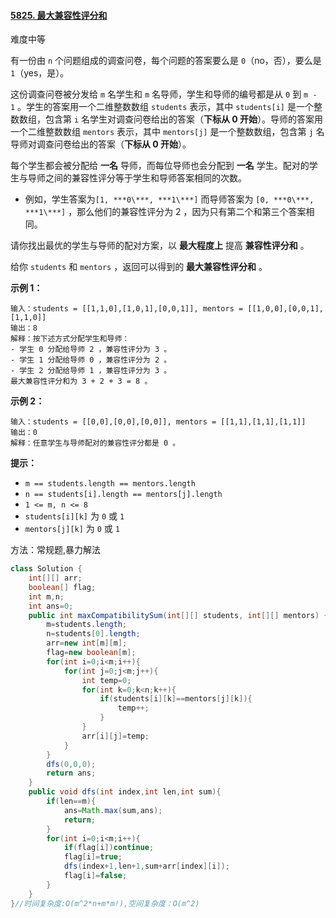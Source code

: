 #### [5825. 最大兼容性评分和](https://leetcode-cn.com/problems/maximum-compatibility-score-sum/)

难度中等

有一份由 `n` 个问题组成的调查问卷，每个问题的答案要么是 `0`（no，否），要么是 `1`（yes，是）。

这份调查问卷被分发给 `m` 名学生和 `m` 名导师，学生和导师的编号都是从 `0` 到 `m - 1` 。学生的答案用一个二维整数数组 `students` 表示，其中 `students[i]` 是一个整数数组，包含第 `i` 名学生对调查问卷给出的答案（**下标从 0 开始**）。导师的答案用一个二维整数数组 `mentors` 表示，其中 `mentors[j]` 是一个整数数组，包含第 `j` 名导师对调查问卷给出的答案（**下标从 0 开始**）。

每个学生都会被分配给 **一名** 导师，而每位导师也会分配到 **一名** 学生。配对的学生与导师之间的兼容性评分等于学生和导师答案相同的次数。

- 例如，学生答案为`[1, ***0\***, ***1\***]` 而导师答案为 `[0, ***0\***, ***1\***]` ，那么他们的兼容性评分为 2 ，因为只有第二个和第三个答案相同。

请你找出最优的学生与导师的配对方案，以 **最大程度上** 提高 **兼容性评分和** 。

给你 `students` 和 `mentors` ，返回可以得到的 **最大兼容性评分和** 。

**示例 1：**

```
输入：students = [[1,1,0],[1,0,1],[0,0,1]], mentors = [[1,0,0],[0,0,1],[1,1,0]]
输出：8
解释：按下述方式分配学生和导师：
- 学生 0 分配给导师 2 ，兼容性评分为 3 。
- 学生 1 分配给导师 0 ，兼容性评分为 2 。
- 学生 2 分配给导师 1 ，兼容性评分为 3 。
最大兼容性评分和为 3 + 2 + 3 = 8 。
```

**示例 2：**

```
输入：students = [[0,0],[0,0],[0,0]], mentors = [[1,1],[1,1],[1,1]]
输出：0
解释：任意学生与导师配对的兼容性评分都是 0 。
```

**提示：**

- `m == students.length == mentors.length`
- `n == students[i].length == mentors[j].length`
- `1 <= m, n <= 8`
- `students[i][k]` 为 `0` 或 `1`
- `mentors[j][k]` 为 `0` 或 `1`

方法：常规题,暴力解法

```java
class Solution {
    int[][] arr;
    boolean[] flag;
    int m,n;
    int ans=0;
    public int maxCompatibilitySum(int[][] students, int[][] mentors) {
        m=students.length;
        n=students[0].length;
        arr=new int[m][m];
        flag=new boolean[m];
        for(int i=0;i<m;i++){
            for(int j=0;j<m;j++){
                int temp=0;
                for(int k=0;k<n;k++){
                    if(students[i][k]==mentors[j][k]){
                        temp++;
                    }
                }
                arr[i][j]=temp;
            }
        }
        dfs(0,0,0);
        return ans;
    }
    public void dfs(int index,int len,int sum){
        if(len==m){
            ans=Math.max(sum,ans);
            return;
        }
        for(int i=0;i<m;i++){
            if(flag[i])continue;
            flag[i]=true;
            dfs(index+1,len+1,sum+arr[index][i]);
            flag[i]=false;
        }
    }
}//时间复杂度:O(m^2*n+m*m!),空间复杂度：O(m^2)
```

